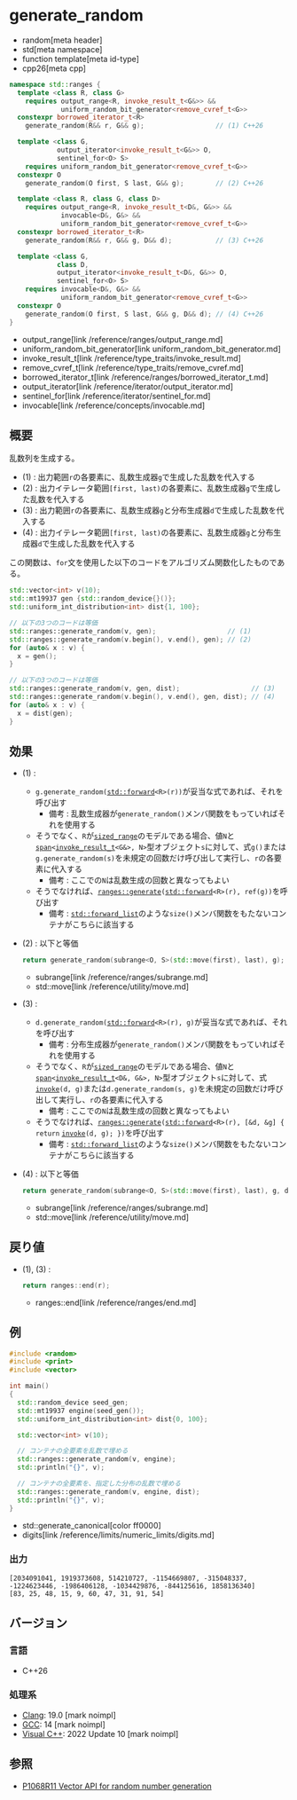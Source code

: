 # generate_random
* random[meta header]
* std[meta namespace]
* function template[meta id-type]
* cpp26[meta cpp]

```cpp
namespace std::ranges {
  template <class R, class G>
    requires output_range<R, invoke_result_t<G&>> &&
             uniform_random_bit_generator<remove_cvref_t<G>>
  constexpr borrowed_iterator_t<R>
    generate_random(R&& r, G&& g);                  // (1) C++26

  template <class G,
            output_iterator<invoke_result_t<G&>> O,
            sentinel_for<O> S>
    requires uniform_random_bit_generator<remove_cvref_t<G>>
  constexpr O
    generate_random(O first, S last, G&& g);        // (2) C++26

  template <class R, class G, class D>
    requires output_range<R, invoke_result_t<D&, G&>> &&
             invocable<D&, G&> &&
             uniform_random_bit_generator<remove_cvref_t<G>>
  constexpr borrowed_iterator_t<R>
    generate_random(R&& r, G&& g, D&& d);           // (3) C++26

  template <class G,
            class D,
            output_iterator<invoke_result_t<D&, G&>> O,
            sentinel_for<O> S>
    requires invocable<D&, G&> &&
             uniform_random_bit_generator<remove_cvref_t<G>>
  constexpr O
    generate_random(O first, S last, G&& g, D&& d); // (4) C++26
}
```
* output_range[link /reference/ranges/output_range.md]
* uniform_random_bit_generator[link uniform_random_bit_generator.md]
* invoke_result_t[link /reference/type_traits/invoke_result.md]
* remove_cvref_t[link /reference/type_traits/remove_cvref.md]
* borrowed_iterator_t[link /reference/ranges/borrowed_iterator_t.md]
* output_iterator[link /reference/iterator/output_iterator.md]
* sentinel_for[link /reference/iterator/sentinel_for.md]
* invocable[link /reference/concepts/invocable.md]

## 概要
乱数列を生成する。

- (1) : 出力範囲`r`の各要素に、乱数生成器`g`で生成した乱数を代入する
- (2) : 出力イテレータ範囲`[first, last)`の各要素に、乱数生成器`g`で生成した乱数を代入する
- (3) : 出力範囲`r`の各要素に、乱数生成器`g`と分布生成器`d`で生成した乱数を代入する
- (4) : 出力イテレータ範囲`[first, last)`の各要素に、乱数生成器`g`と分布生成器`d`で生成した乱数を代入する

この関数は、`for`文を使用した以下のコードをアルゴリズム関数化したものである。

```cpp
std::vector<int> v(10);
std::mt19937 gen {std::random_device{}()};
std::uniform_int_distribution<int> dist{1, 100};

// 以下の3つのコードは等価
std::ranges::generate_random(v, gen);                  // (1)
std::ranges::generate_random(v.begin(), v.end(), gen); // (2)
for (auto& x : v) {
  x = gen();
}

// 以下の3つのコードは等価
std::ranges::generate_random(v, gen, dist);                  // (3)
std::ranges::generate_random(v.begin(), v.end(), gen, dist); // (4)
for (auto& x : v) {
  x = dist(gen);
}
```


## 効果
- (1) :
    - `g.generate_random(`[`std::forward`](/reference/utility/forward.md)`<R>(r))`が妥当な式であれば、それを呼び出す
        - 備考 : 乱数生成器が`generate_random()`メンバ関数をもっていればそれを使用する
    - そうでなく、`R`が[`sized_range`](/reference/ranges/sized_range.md)のモデルである場合、値`N`と[`span`](/reference/span/span.md)`<`[`invoke_result_t`](/reference/type_traits/invoke_result.md)`<G&>, N>`型オブジェクト`s`に対して、式`g()`または`g.generate_random(s)`を未規定の回数だけ呼び出して実行し、`r`の各要素に代入する
        - 備考 : ここでの`N`は乱数生成の回数と異なってもよい
    - そうでなければ、[`ranges::generate`](/reference/algorithm/ranges_generate.md)`(`[`std::forward`](/reference/utility/forward.md)`<R>(r), ref(g))`を呼び出す
        - 備考 : [`std::forward_list`](/reference/forward_list/forward_list.md)のような`size()`メンバ関数をもたないコンテナがこちらに該当する

- (2) : 以下と等価
    ```cpp
    return generate_random(subrange<O, S>(std::move(first), last), g);
    ```
    * subrange[link /reference/ranges/subrange.md]
    * std::move[link /reference/utility/move.md]

- (3) :
     - `d.generate_random(`[`std::forward`](/reference/utility/forward.md)`<R>(r), g)`が妥当な式であれば、それを呼び出す
        - 備考 : 分布生成器が`generate_random()`メンバ関数をもっていればそれを使用する
    - そうでなく、`R`が[`sized_range`](/reference/ranges/sized_range.md)のモデルである場合、値`N`と[`span`](/reference/span/span.md)`<`[`invoke_result_t`](/reference/type_traits/invoke_result.md)`<D&, G&>, N>`型オブジェクト`s`に対して、式[`invoke`](/reference/functional/invoke.md)`(d, g)`または`d.generate_random(s, g)`を未規定の回数だけ呼び出して実行し、`r`の各要素に代入する
        - 備考 : ここでの`N`は乱数生成の回数と異なってもよい
    - そうでなければ、[`ranges::generate`](/reference/algorithm/ranges_generate.md)`(`[`std::forward`](/reference/utility/forward.md)`<R>(r), [&d, &g] { return` [`invoke`](/reference/functional/invoke.md)`(d, g); })`を呼び出す
        - 備考 : [`std::forward_list`](/reference/forward_list/forward_list.md)のような`size()`メンバ関数をもたないコンテナがこちらに該当する

- (4) : 以下と等価
    ```cpp
    return generate_random(subrange<O, S>(std::move(first), last), g, d);
    ```
    * subrange[link /reference/ranges/subrange.md]
    * std::move[link /reference/utility/move.md]


## 戻り値
- (1), (3) :
    ```cpp
    return ranges::end(r);
    ```
    * ranges::end[link /reference/ranges/end.md]


## 例
```cpp example
#include <random>
#include <print>
#include <vector>

int main()
{
  std::random_device seed_gen;
  std::mt19937 engine(seed_gen());
  std::uniform_int_distribution<int> dist{0, 100};

  std::vector<int> v(10);

  // コンテナの全要素を乱数で埋める
  std::ranges::generate_random(v, engine);
  std::println("{}", v);

  // コンテナの全要素を、指定した分布の乱数で埋める
  std::ranges::generate_random(v, engine, dist);
  std::println("{}", v);
}
```
* std::generate_canonical[color ff0000]
* digits[link /reference/limits/numeric_limits/digits.md]

### 出力
```
[2034091041, 1919373608, 514210727, -1154669807, -315048337, -1224623446, -1986406128, -1034429876, -844125616, 1858136340]
[83, 25, 48, 15, 9, 60, 47, 31, 91, 54]
```

## バージョン
### 言語
- C++26

### 処理系
- [Clang](/implementation.md#clang): 19.0 [mark noimpl]
- [GCC](/implementation.md#gcc): 14 [mark noimpl]
- [Visual C++](/implementation.md#visual_cpp): 2022 Update 10 [mark noimpl]


## 参照
- [P1068R11 Vector API for random number generation](https://open-std.org/jtc1/sc22/wg21/docs/papers/2024/p1068r11.pdf)
